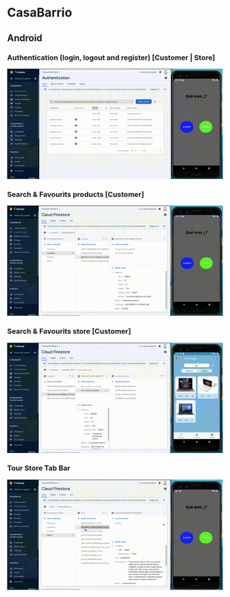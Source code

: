 # CasaBarrio

## Android

### Authentication (login, logout and register) [Customer | Store]

![](android/video1800w.gif)

### Search & Favourits products [Customer]

![](android/video2800w.gif)

### Search & Favourits store [Customer]

![](android/video3800w.gif)

### Tour Store Tab Bar

![](android/video4800w.gif)
